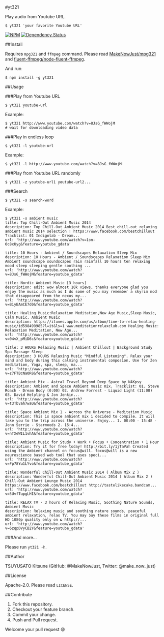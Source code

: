 #yt321

Play audio from Youtube URL.

```
$ yt321 'your favorite Youtube URL'
```

[![NPM](https://nodei.co/npm/yt321.png)](https://nodei.co/npm/yt321/)
[![Dependency Status](https://david-dm.org/MakeNowJust/yt321.svg)](https://david-dm.org/MakeNowJust/yt321)

##Install

Requires `mpg321` and `ffmpeg` command.
Please read [MakeNowJust/mpg321](https://github.com/MakeNowJust/mpg321) and [fluent-ffmpeg/node-fluent-ffmpeg](https://github.com/fluent-ffmpeg/node-fluent-ffmpeg).

And run:

```
$ npm install -g yt321
```

##Usage

###Play from Youtube URL

```
$ yt321 youtube-url
```

Example:

```
$ yt321 http://www.youtube.com/watch?v=8JsG_fWWojM
# wait for downloading video data
```

###Play in endless loop

```
$ yt321 -l youtube-url
```

Example:

```
$ yt321 -l http://www.youtube.com/watch?v=8JsG_fWWojM 
```

###Play from Youtube URL randomly

```
$ yt321 -z youtube-url1 youtube-url2...
```

###Search

```
$ yt321 -s search-word
```

Example:

```
$ yt321 -s ambient music
title: Top Chill-Out Ambient Music 2014
description: Top Chill-Out Ambient Music 2014 Best chill-out relaxing ambient music 2014 selection ! https://www.facebook.com/bestchillout Tracklist: 01 Indigolab - Dream...
url: 'http://www.youtube.com/watch?v=1on-Oc8xUyg&feature=youtube_gdata'

title: 10 Hours - Ambient / Soundscapes Relaxation Sleep Mix
description: 10 Hours - Ambient / Soundscapes Relaxation Sleep Mix Ambient soundscape soundscapes rain rainfall 10 hours ten relaxing mood sleep sleeping gentle soothing ...
url: 'http://www.youtube.com/watch?v=8JsG_fWWojM&feature=youtube_gdata'

title: Nordic Ambient Music [3 hours]
description: edit: wow almost 10k views, thanks everyone glad you enjoy the music as much as I do some of you may remember a skyrim mod that disappeared from the nexus my...
url: 'http://www.youtube.com/watch?v=BiyBAmCE7d0&feature=youtube_gdata'

title: Healing Music:Relaxation Meditation,New Age Music,Sleep Music, Calm Music, Ambient Music
description: https://itunes.apple.com/us/album/time-to-relax-healing-music/id598490985?l=it&ls=1 www.meditationrelaxclub.com Healing Music: Relaxation Meditation, New Age...
url: 'http://www.youtube.com/watch?v=04vX_pMiD6c&feature=youtube_gdata'

title: 3 HOURS Relaxing Music | Ambient Chillout | Background Study Spa Massage Sleep
description: 3 HOURS Relaxing Music "Mindful Listening". Relax your mind and body during this calming instrumental composion. Use for Zen meditation, Yoga, spa, sleep, ma...
url: 'http://www.youtube.com/watch?v=z7FTBcNaOR8&feature=youtube_gdata'

title: Ambient Mix - Astral Travel Beyond Deep Space by NAKpsy
description: Ambient and Space Ambient music mix. Tracklist: 01. Steve Roach - Dream Body (0:00) 02. Andrew Forrest - Liquid Light (11:00) 03. David Helpling & Jon Jenkin...
url: 'http://www.youtube.com/watch?v=t3Tbvah7waU&feature=youtube_gdata'

title: Space Ambient Mix 1 - Across the Universe - Meditation Music
description: This is space ambient mix i decided to compile. It will take you to the trip across the universe. Enjoy... 1. 00:00 - 15:48 - Jonn Serrie - Starmoods 2. 15:4...
url: 'http://www.youtube.com/watch?v=nTXeWIL1vhA&feature=youtube_gdata'

title: Ambient Music for Study • Work • Focus • Concentration • 1 Hour
description: Try it for free today! http://bit.ly/1jTaVah Created using the Ambient channel on focus@will. focus@will is a new neuroscience based web tool that uses speci...
url: 'http://www.youtube.com/watch?v=Fp78Yu1LYvo&feature=youtube_gdata'

title: Wonderful Chill-Out Ambient Music 2014 ( Album Mix 2 )
description: Wonderful Chill-Out Ambient Music 2014 ( Album Mix 2 ) Chill-Out Ambient Lounge Music 2014 https://www.facebook.com/bestchillout http://tastelikecake.bandcam...
url: 'http://www.youtube.com/watch?v=5UvfTupgLHI&feature=youtube_gdata'

title: RELAX TV - 3 hours of Relaxing Music, Soothing Nature Sounds, Ambient Music
description: Relaxing music and soothing nature sounds, peaceful ambient relaxation, relax TV. You may buy these films in original full HD 1080p quality only on ☯ http://...
url: 'http://www.youtube.com/watch?v=6zqpDVyCB2Y&feature=youtube_gdata'
```

###And more...

Please run `yt321 -h`.


##Author

TSUYUSATO Kitsune (GitHub: @MakeNowJust, Twitter: @make\_now\_just)


##License

Apache-2.0. Please read `LICENSE`.


##Contribute

  1. Fork this repository.
  2. Checkout your feature branch.
  3. Commit your change.
  4. Push and Pull request.

Welcome your pull request :smile:
